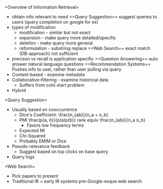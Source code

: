 =Overview of Information Retrieval=
* obtain info relevant to need
==Query Suggestion==
suggest queries to users (query completion on google for ex)
* types of modification
    * modification - similar but not exact
    * expansion - make query more detailed/specific
    * deletion - make query more general
    * reformulation - substring replace
==Web Search==
exact match (DB-approach) not sufficient
* precison vs recall is application specific
==Question Answering==
auto answer natural language questions
==Recommendation Systems==
Pushes info to user, rather than user pulling via query
* Content-based - examine metadata
* Collaborative-filtering - examine historical data
  * Suffers from cold-start problem
* Hybrid

=Query Suggestion=
* Usually based on cooccurrence
  * Dice's Coefficient: \frac{n_{ab}}{n_a + n_b}
  * PMI \frac{p(a, b)}{p(a)p(b)} rank equiv \frac{n_{ab}}{n_a n_b}
    * Favors low frequency terms
  * Expected MI
  * Chi-Squared
  * Probably EMIM or Dice
* Pseudo-relevance feedback
  * Suggest based on top clicks on base query
* Query logs

=Web Search=
* Pick papers to present
* Traditional IR = early IR systems pre-Google-esque web search
